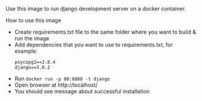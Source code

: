 Use this image to run django development server on a docker container.

How to use this image
* Create requirements.txt file to the same folder where you want to build & run the image
* Add dependencies that you want to use to requirements.txt, for example:
    ```
    psycopg2==2.8.4
    django==3.0.2
    ```
* Run `docker run -p 80:8888 -t django`
* Open browser at http://localhost/
* You should see message about successful installation 